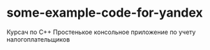 # some-example-code-for-yandex
Курсач по C++
Простенькое консольное приложение по учету налогоплательщиков
